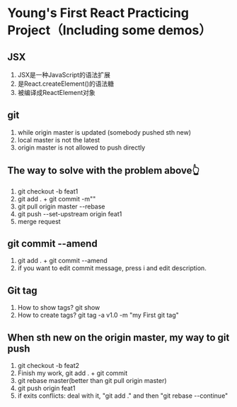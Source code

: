 # Young's First React Practicing Project（Including some demos）

## JSX

  1. JSX是一种JavaScript的语法扩展
  2. 是React.createElement()的语法糖
  3. 被编译成ReactElement对象

## git

  1. while origin master is updated (somebody pushed sth new)
  2. local master is not the latest
  3. origin master is not allowed to push directly

## The way to solve with the problem above👆

  1. git checkout -b feat1
  2. git add . + git commit -m""
  3. git pull origin master --rebase
  4. git push --set-upstream origin feat1
  5. merge request

## git commit --amend

  1. git add . + git commit --amend
  2. if you want to edit commit message, press i and edit description.

## Git tag

  1. How to show tags?  git show
  2. How to create tags? git tag -a v1.0 -m "my First git tag"

## When sth new on the origin master, my way to git push

  1. git checkout -b feat2
  2. Finish my work, git add . + git commit
  3. git rebase master(better than git pull origin master)
  4. git push origin feat1
  5. if exits conflicts: deal with it, "git add ." and then "git rebase --continue"
